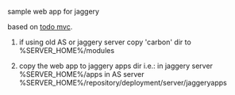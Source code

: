 sample web app for jaggery

based on [todo mvc](https://github.com/tastejs/todomvc/).


1. if using old AS or jaggery server copy 'carbon' dir to %SERVER_HOME%/modules

2. copy the web app to jaggery apps dir
   i.e.:
       in jaggery server %SERVER_HOME%/apps
       in AS server %SERVER_HOME%/repository/deployment/server/jaggeryapps
